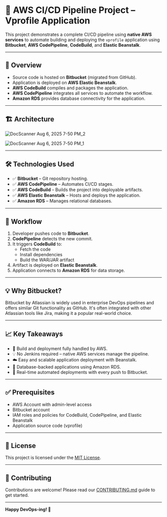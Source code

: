 # 🚀 AWS CI/CD Pipeline Project – Vprofile Application

This project demonstrates a complete CI/CD pipeline using **native AWS services** to automate building and deploying the `vprofile` application using **Bitbucket**, **AWS CodePipeline**, **CodeBuild**, and **Elastic Beanstalk**.

---

## 📌 Overview

- Source code is hosted on **Bitbucket** (migrated from GitHub).
- Application is deployed on **AWS Elastic Beanstalk**.
- **AWS CodeBuild** compiles and packages the application.
- **AWS CodePipeline** integrates all services to automate the workflow.
- **Amazon RDS** provides database connectivity for the application.

---

## 🏗️ Architecture

![DocScanner Aug 6, 2025 7-50 PM_2](https://github.com/user-attachments/assets/fc11ab08-5e59-4afe-acce-12e78f3b721f)


![DocScanner Aug 6, 2025 7-50 PM_1](https://github.com/user-attachments/assets/edf04ca6-02db-4ec7-8c72-bbdcf145380e)


---

## 🛠️ Technologies Used

- ✅ **Bitbucket** – Git repository hosting.
- ✅ **AWS CodePipeline** – Automates CI/CD stages.
- ✅ **AWS CodeBuild** – Builds the project into deployable artifacts.
- ✅ **AWS Elastic Beanstalk** – Hosts and deploys the application.
- ✅ **Amazon RDS** – Manages relational databases.

---

## 🔄 Workflow

1. Developer pushes code to **Bitbucket**.
2. **CodePipeline** detects the new commit.
3. It triggers **CodeBuild** to:
   - Fetch the code
   - Install dependencies
   - Build the WAR/JAR artifact
4. Artifact is deployed on **Elastic Beanstalk**.
5. Application connects to **Amazon RDS** for data storage.

---

## 💡 Why Bitbucket?

Bitbucket by Atlassian is widely used in enterprise DevOps pipelines and offers similar Git functionality as GitHub. It's often integrated with other Atlassian tools like Jira, making it a popular real-world choice.

---

## 📈 Key Takeaways

- 🔧 Build and deployment fully handled by AWS.
- 💡 No Jenkins required – native AWS services manage the pipeline.
- ☁️ Easy and scalable application deployment with Beanstalk.
- 🔐 Database-backed applications using Amazon RDS.
- 🔄 Real-time automated deployments with every push to Bitbucket.

---

## ✅ Prerequisites

- AWS Account with admin-level access
- Bitbucket account
- IAM roles and policies for CodeBuild, CodePipeline, and Elastic Beanstalk
- Application source code (vprofile)

---

## 📝 License

This project is licensed under the [MIT License](LICENSE).

---

## 🤝 Contributing

Contributions are welcome! Please read our [CONTRIBUTING.md](CONTRIBUTING.md) guide to get started.

---

**Happy DevOps-ing! 🚀**
